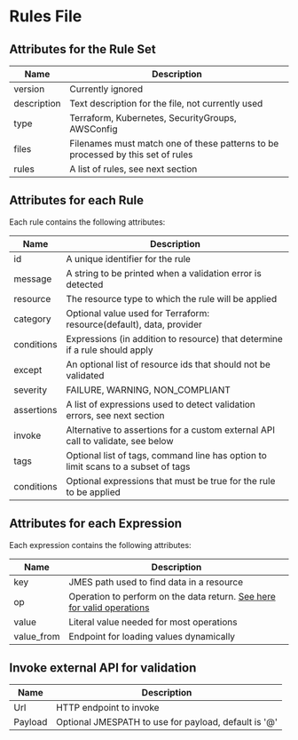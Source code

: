 # Rules File

## Attributes for the Rule Set

|Name       |Description                                                                         |
|-----------|------------------------------------------------------------------------------------|
|version    |Currently ignored                                                                   |
|description|Text description for the file, not currently used                                   |
|type       |Terraform, Kubernetes, SecurityGroups, AWSConfig                                    |
|files      |Filenames must match one of these patterns to be processed by this set of rules     |
|rules      |A list of rules, see next section                                                   |

## Attributes for each Rule

Each rule contains the following attributes:

|Name       |Description                                                                         |
|-----------|------------------------------------------------------------------------------------|
|id         | A unique identifier for the rule                                                   |
|message    | A string to be printed when a validation error is detected                         |
|resource   | The resource type to which the rule will be applied                                |
|category   | Optional value used for Terraform: resource(default), data, provider               |
|conditions | Expressions (in addition to resource) that determine if a rule should apply        |
|except     | An optional list of resource ids that should not be validated                      |
|severity   | FAILURE, WARNING, NON_COMPLIANT                                                    |
|assertions | A list of expressions used to detect validation errors, see next section           |
|invoke     | Alternative to assertions for a custom external API call to validate, see below    |
|tags       | Optional list of tags, command line has option to limit scans to a subset of tags  |
|conditions | Optional expressions that must be true for the rule to be applied                  |

## Attributes for each Expression

Each expression contains the following attributes:

|Name       |Description                                                                         |
|-----------|------------------------------------------------------------------------------------|
|key        | JMES path used to find data in a resource                                          |
|op         | Operation to perform on the data return. [See here for valid operations](operations.md) |
|value      | Literal value needed for most operations                                           |
|value_from | Endpoint for loading values dynamically                                            |

## Invoke external API for validation

|Name       | Description                                                                        |
|-----------|------------------------------------------------------------------------------------|
|Url        | HTTP endpoint to invoke                                                            |
|Payload    | Optional JMESPATH to use for payload, default is '@'                               |

